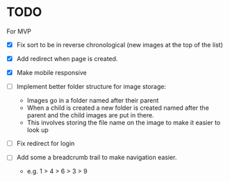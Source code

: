 # TODO

For MVP

- [x] Fix sort to be in reverse chronological (new images at the top of the list)
- [x] Add redirect when page is created.
- [x] Make mobile responsive
- [ ] Implement better folder structure for image storage:
    - Images go in a folder named after their parent
    - When a child is created a new folder is created named after the parent and the child images are put in there.
    - This involves storing the file name on the image to make it easier to look up
- [ ] Fix redirect for login

- [ ] Add some a breadcrumb trail to make navigation easier.
    - e.g.  1 > 4 > 6 > 3 > 9

